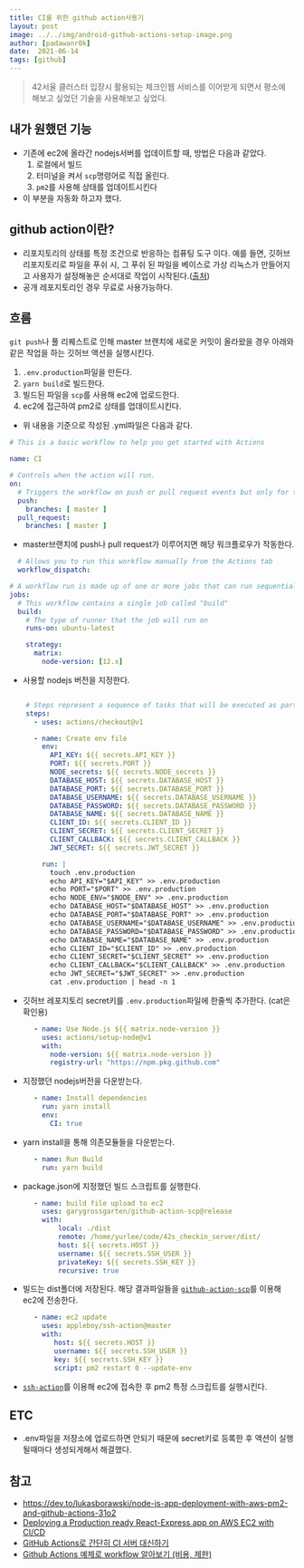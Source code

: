```yaml
---
title: CI를 위한 github action사용기
layout: post
image: ../../img/android-github-actions-setup-image.png
author: [padawanr0k]
date:  2021-06-14
tags: [github]
---
```


> 42서울 클러스터 입장시 활용되는 체크인웹 서비스를 이어받게 되면서 평소에 해보고 싶었던 기술을 사용해보고 싶었다.

## 내가 원했던 기능

- 기존에 ec2에 올라간 nodejs서버를 업데이트할 때, 방법은 다음과 같았다.
	1. 로컬에서 빌드
	2. 터미널을 켜서 `scp`명령어로 직접 올린다.
	3. `pm2`를 사용해 상태를 업데이트시킨다
- 이 부분을 자동화 하고자 했다.

## github action이란?

- 리포지토리의 상태를 특정 조건으로 반응하는 컴퓨팅 도구 이다. 예를 들면, 깃허브 리포지토리로 파일을 푸쉬 시, 그 푸쉬 된 파일을 베이스로 가상 리눅스가 만들어지고 사용자가 설정해놓은 순서대로 작업이 시작된다.([출처](https://meaownworld.tistory.com/162))
- 공개 레포지토리인 경우 무료로 사용가능하다.

## 흐름
`git push`나 풀 리퀘스트로 인해 master 브랜치에 새로운 커밋이 올라왔을 경우 아래와 같은 작업을 하는 깃허브 액션을 실행시킨다.

1. `.env.production`파일을 만든다.
2. `yarn build`로 빌드한다.
3. 빌드된 파일을 `scp`를 사용해 ec2에 업로드한다.
4. ec2에 접근하여 pm2로 상태를 업데이트시킨다.

- 위 내용을 기준으로 작성된 .yml파일은 다음과 같다.
```yml
# This is a basic workflow to help you get started with Actions

name: CI

# Controls when the action will run.
on:
  # Triggers the workflow on push or pull request events but only for the master branch
  push:
    branches: [ master ]
  pull_request:
    branches: [ master ]
```
- master브랜치에 push나 pull request가 이루어지면 해당 워크플로우가 작동한다.

```yml
  # Allows you to run this workflow manually from the Actions tab
  workflow_dispatch:

# A workflow run is made up of one or more jobs that can run sequentially or in parallel
jobs:
  # This workflow contains a single job called "build"
  build:
    # The type of runner that the job will run on
    runs-on: ubuntu-latest

    strategy:
      matrix:
        node-version: [12.x]
```
- 사용할 nodejs 버전을 지정한다.

```yml

    # Steps represent a sequence of tasks that will be executed as part of the job
    steps:
      - uses: actions/checkout@v1

      - name: Create env file
        env:
          API_KEY: ${{ secrets.API_KEY }}
          PORT: ${{ secrets.PORT }}
          NODE_secrets: ${{ secrets.NODE_secrets }}
          DATABASE_HOST: ${{ secrets.DATABASE_HOST }}
          DATABASE_PORT: ${{ secrets.DATABASE_PORT }}
          DATABASE_USERNAME: ${{ secrets.DATABASE_USERNAME }}
          DATABASE_PASSWORD: ${{ secrets.DATABASE_PASSWORD }}
          DATABASE_NAME: ${{ secrets.DATABASE_NAME }}
          CLIENT_ID: ${{ secrets.CLIENT_ID }}
          CLIENT_SECRET: ${{ secrets.CLIENT_SECRET }}
          CLIENT_CALLBACK: ${{ secrets.CLIENT_CALLBACK }}
          JWT_SECRET: ${{ secrets.JWT_SECRET }}

        run: |
          touch .env.production
          echo API_KEY="$API_KEY" >> .env.production
          echo PORT="$PORT" >> .env.production
          echo NODE_ENV="$NODE_ENV" >> .env.production
          echo DATABASE_HOST="$DATABASE_HOST" >> .env.production
          echo DATABASE_PORT="$DATABASE_PORT" >> .env.production
          echo DATABASE_USERNAME="$DATABASE_USERNAME" >> .env.production
          echo DATABASE_PASSWORD="$DATABASE_PASSWORD" >> .env.production
          echo DATABASE_NAME="$DATABASE_NAME" >> .env.production
          echo CLIENT_ID="$CLIENT_ID" >> .env.production
          echo CLIENT_SECRET="$CLIENT_SECRET" >> .env.production
          echo CLIENT_CALLBACK="$CLIENT_CALLBACK" >> .env.production
          echo JWT_SECRET="$JWT_SECRET" >> .env.production
          cat .env.production | head -n 1
```
- 깃허브 레포지토리 secret키를 `.env.production`파일에 한줄씩 추가한다. (cat은 확인용)

```yml
      - name: Use Node.js ${{ matrix.node-version }}
        uses: actions/setup-node@v1
        with:
          node-version: ${{ matrix.node-version }}
          registry-url: "https://npm.pkg.github.com"
```
- 지정했던 nodejs버전을 다운받는다.

```yml
      - name: Install dependencies
        run: yarn install
        env:
          CI: true
```
- yarn install을 통해 의존모듈들을 다운받는다.

```yml
      - name: Run Build
        run: yarn build
```
- package.json에 지정했던 빌드 스크립트를 실행한다.

```yml
      - name: build file upload to ec2
        uses: garygrossgarten/github-action-scp@release
        with:
            local: ./dist
            remote: /home/yurlee/code/42s_checkin_server/dist/
            host: ${{ secrets.HOST }}
            username: ${{ secrets.SSH_USER }}
            privateKey: ${{ secrets.SSH_KEY }}
            recursive: true
```
- 빌드는 dist폴더에 저장된다. 해당 결과파일들을 [`github-action-scp`](https://github.com/garygrossgarten/github-action-scp)를 이용해 ec2에 전송한다.

```yml
      - name: ec2 update
        uses: appleboy/ssh-action@master
        with:
           host: ${{ secrets.HOST }}
           username: ${{ secrets.SSH_USER }}
           key: ${{ secrets.SSH_KEY }}
           script: pm2 restart 0 --update-env

```
- [`ssh-action`](https://github.com/appleboy/ssh-action)를 이용해 ec2에 접속한 후 pm2 특정 스크립트를 실행시킨다.

## ETC
- .env파일을 저장소에 업로드하면 안되기 때문에 secret키로 등록한 후 액션이 실행될때마다 생성되게해서 해결했다.

## 참고
- https://dev.to/lukasborawski/node-js-app-deployment-with-aws-pm2-and-github-actions-31o2
- [Deploying a Production ready React-Express app on AWS EC2 with CI/CD](https://gist.github.com/rmiyazaki6499/b564b40e306707c8ff6ca9c67d38fb6f#github-actions)
- [GitHub Actions로 간단히 CI 서버 대신하기](https://huns.me/posts/2019-12-17-34)
- [Github Actions 예제로 workflow 알아보기 (비용, 제한)](https://meaownworld.tistory.com/162)
